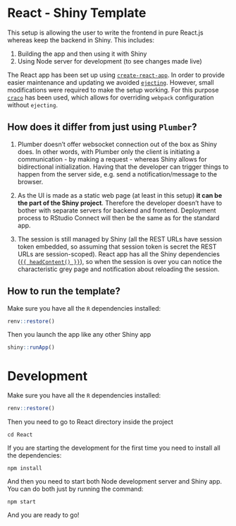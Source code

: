# React - Shiny Template

This setup is allowing the user to write the frontend in pure React.js whereas keep the backend in Shiny. This includes:
1. Building the app and then using it with Shiny
2. Using Node server for development (to see changes made live)

The React app has been set up using [`create-react-app`](https://create-react-app.dev/docs/getting-started). In order to provide easier maintenance and updating we avoided [`ejecting`](https://create-react-app.dev/docs/available-scripts#npm-run-eject). However, small modifications were required to make the setup working. For this purpose [`craco`](https://github.com/gsoft-inc/craco) has been used, which allows for overriding `webpack` configuration without `ejecting`. 

## How does it differ from just using `Plumber`?

1. Plumber doesn’t offer websocket connection out of the box as Shiny does. In other words, with Plumber only the client is initiating a communication - by making a request - whereas Shiny allows for bidirectional initialization. Having that the developer can trigger things to happen from the server side, e.g. send a notification/message to the browser.

2. As the UI is made as a static web page (at least in this setup) **it can be the part of the Shiny project**. Therefore the developer doesn’t have to bother with separate servers for backend and frontend. Deployment process to RStudio Connect will then be the same as for the standard app. 

3. The session is still managed by Shiny (all the REST URLs have session token embedded, so assuming that session token is secret the REST URLs are session-scoped). React app has all the Shiny dependencies ([`{{ headContent() }}`](https://shiny.rstudio.com/articles/templates.html)), so when the session is over you can notice the characteristic grey page and notification about reloading the session.

## How to run the template?

Make sure you have all the `R` dependencies installed:

``` r
renv::restore()
```

Then you launch the app like any other Shiny app
``` r
shiny::runApp()
```

# Development

Make sure you have all the `R` dependencies installed:

``` r
renv::restore()
```

Then you need to go to React directory inside the project

``` console
cd React
```
If you are starting the development for the first time you need to install all the dependencies:

``` console
npm install
```

And then you need to start both Node development server and Shiny app. You can do both just by running the command:

``` console
npm start
```

And you are ready to go! 

